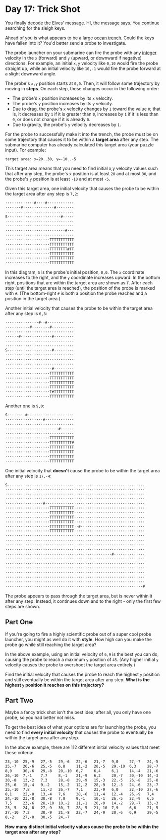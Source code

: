 # Day 17: Trick Shot

You finally decode the Elves' message. HI, the message says. You continue searching for the sleigh keys.

Ahead of you is what appears to be a large [ocean trench](https://en.wikipedia.org/wiki/Oceanic_trench). Could the keys have fallen into it? You'd better send a probe to investigate.

The probe launcher on your submarine can fire the probe with any [integer](https://en.wikipedia.org/wiki/Integer) velocity in the `x` (forward) and `y` (upward, or downward if negative) directions. For example, an initial `x,y` velocity like `0,10` would fire the probe straight up, while an initial velocity like `10,-1` would fire the probe forward at a slight downward angle.

The probe's `x,y` position starts at `0,0`. Then, it will follow some trajectory by moving in **steps**. On each step, these changes occur in the following order:

- The probe's `x` position increases by its `x` velocity.
- The probe's `y` position increases by its `y` velocity.
- Due to drag, the probe's `x` velocity changes by `1` toward the value `0`; that is, it decreases by `1` if it is greater than `0`, increases by `1` if it is less than `0`, or does not change if it is already `0`.
- Due to gravity, the probe's `y` velocity decreases by `1`.

For the probe to successfully make it into the trench, the probe must be on some trajectory that causes it to be within a **target area** after any step. The submarine computer has already calculated this target area (your puzzle input). For example:

`target area: x=20..30, y=-10..-5`

This target area means that you need to find initial x,y velocity values such that after any step, the probe's `x` position is at least `20` and at most `30`, and the probe's `y` position is at least `-10` and at most `-5`.

Given this target area, one initial velocity that causes the probe to be within the target area after any step is `7,2`:

```txt
·············#····#············
·······#··············#········
·······························
S························#·····
·······························
·······························
···························#···
·······························
····················TTTTTTTTTTT
····················TTTTTTTTTTT
····················TTTTTTTT#TT
····················TTTTTTTTTTT
····················TTTTTTTTTTT
····················TTTTTTTTTTT
```

In this diagram, `S` is the probe's initial position, `0,0`. The `x` coordinate increases to the right, and the `y` coordinate increases upward. In the bottom right, positions that are within the target area are shown as `T`. After each step (until the target area is reached), the position of the probe is marked with `#`. (The bottom-right `#` is both a position the probe reaches and a position in the target area.)

Another initial velocity that causes the probe to be within the target area after any step is `6,3`:

```txt
···············#··#············
···········#········#··········
·······························
······#··············#·········
·······························
·······························
S····················#·········
·······························
·······························
·······························
·····················#·········
····················TTTTTTTTTTT
····················TTTTTTTTTTT
····················TTTTTTTTTTT
····················TTTTTTTTTTT
····················T#TTTTTTTTT
····················TTTTTTTTTTT
```

Another one is `9,0`:

```txt
S········#·····················
·················#·············
·······························
························#······
·······························
····················TTTTTTTTTTT
····················TTTTTTTTTT#
····················TTTTTTTTTTT
····················TTTTTTTTTTT
····················TTTTTTTTTTT
····················TTTTTTTTTTT
```

One initial velocity that **doesn't** cause the probe to be within the target area after any step is `17,-4`:

```txt
S······························································
·······························································
·······························································
·······························································
·················#·············································
····················TTTTTTTTTTT································
····················TTTTTTTTTTT································
····················TTTTTTTTTTT································
····················TTTTTTTTTTT································
····················TTTTTTTTTTT··#·····························
····················TTTTTTTTTTT································
·······························································
·······························································
·······························································
·······························································
················································#··············
·······························································
·······························································
·······························································
·······························································
·······························································
·······························································
······························································#
```

The probe appears to pass through the target area, but is never within it after any step. Instead, it continues down and to the right - only the first few steps are shown.

## Part One

If you're going to fire a highly scientific probe out of a super cool probe launcher, you might as well do it with **style**. How high can you make the probe go while still reaching the target area?

In the above example, using an initial velocity of `6,9` is the best you can do, causing the probe to reach a maximum `y` position of `45`. (Any higher initial `y` velocity causes the probe to overshoot the target area entirely.)

Find the initial velocity that causes the probe to reach the highest `y` position and still eventually be within the target area after any step. **What is the highest `y` position it reaches on this trajectory?**

## Part Two

Maybe a fancy trick shot isn't the best idea; after all, you only have one probe, so you had better not miss.

To get the best idea of what your options are for launching the probe, you need to find **every initial velocity** that causes the probe to eventually be within the target area after any step.

In the above example, there are 112 different initial velocity values that meet these criteria:

```txt
23,-10  25,-9   27,-5   29,-6   22,-6   21,-7   9,0     27,-7   24,-5
25,-7   26,-6   25,-5   6,8     11,-2   20,-5   29,-10  6,3     28,-7
8,0     30,-6   29,-8   20,-10  6,7     6,4     6,1     14,-4   21,-6
26,-10  7,-1    7,7     8,-1    21,-9   6,2     20,-7   30,-10  14,-3
20,-8   13,-2   7,3     28,-8   29,-9   15,-3   22,-5   26,-8   25,-8
25,-6   15,-4   9,-2    15,-2   12,-2   28,-9   12,-3   24,-6   23,-7
25,-10  7,8     11,-3   26,-7   7,1     23,-9   6,0     22,-10  27,-6
8,1     22,-8   13,-4   7,6     28,-6   11,-4   12,-4   26,-9   7,4
24,-10  23,-8   30,-8   7,0     9,-1    10,-1   26,-5   22,-9   6,5
7,5     23,-6   28,-10  10,-2   11,-1   20,-9   14,-2   29,-7   13,-3
23,-5   24,-8   27,-9   30,-7   28,-5   21,-10  7,9     6,6     21,-5
27,-10  7,2     30,-9   21,-8   22,-7   24,-9   20,-6   6,9     29,-5
8,-2    27,-8   30,-5   24,-7
```

**How many distinct initial velocity values cause the probe to be within the target area after any step?**

